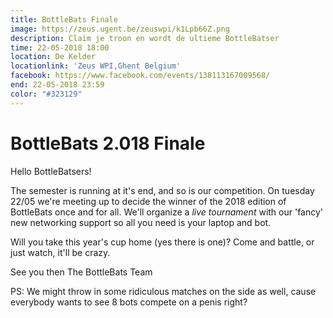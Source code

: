 ```yaml
---
title: BottleBats Finale
image: https://zeus.ugent.be/zeuswpi/k1Lpb66Z.png
description: Claim je troon en wordt de ultieme BottleBatser
time: 22-05-2018 18:00
location: De Kelder
locationlink: 'Zeus WPI,Ghent Belgium'
facebook: https://www.facebook.com/events/138113167009568/
end: 22-05-2018 23:59
color: "#323129"
---
```


# BottleBats 2.018 Finale

Hello BottleBatsers!

The semester is running at it's end, and so is our competition.
On tuesday 22/05 we're meeting up to decide the winner of the 2018 edition of BottleBats once and for all. We'll organize a _live tournament_ with our 'fancy' new networking support so all you need is your laptop and bot.

Will you take this year's cup home (yes there is one)?
Come and battle, or just watch, it'll be crazy.

See you then
The BottleBats Team

PS: We might throw in some ridiculous matches on the side as well, cause everybody wants to see 8 bots compete on a penis right?
